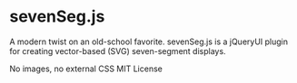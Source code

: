 sevenSeg.js
===========

A modern twist on an old-school favorite. sevenSeg.js is a jQueryUI plugin for creating vector-based (SVG) seven-segment displays.

No images, no external CSS
MIT License
